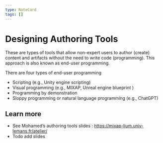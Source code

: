 ```yaml
---
type: NoteCard
tags: []
---
```


# Designing Authoring Tools
These are types of tools that allow non-expert users to author (create) content and artifacts without the need to write code (programming). This approach is also known as end-user programming.

There are four types of end-user programming

*   Scripting (e.g., Unity engine scripting)
*   Visual programming (e.g., MIXAP, Unreal engine blueprint )
*   Programming by demonstration
*   Sloppy programming or natural language programming (e.g., ChatGPT)

## Learn more

*   See Mohamed’s authoring tools slides : <https://mixap-lium.univ-lemans.fr/atelier/>
*   Todo add slides
